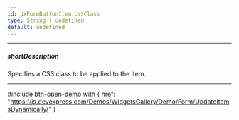 ```yaml
---
id: dxFormButtonItem.cssClass
type: String | undefined
default: undefined
---
```

---
##### shortDescription
Specifies a CSS class to be applied to the item.

---
#include btn-open-demo with {
    href: "https://js.devexpress.com/Demos/WidgetsGallery/Demo/Form/UpdateItemsDynamically/"
}